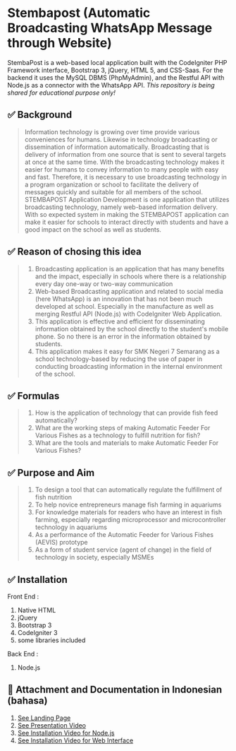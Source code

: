 # Stembapost (Automatic Broadcasting WhatsApp Message through Website) 
StembaPost is a web-based local application built with the CodeIgniter PHP Framework interface, Bootstrap 3, jQuery, HTML 5, and CSS-Saas. For the backend it uses the MySQL DBMS (PhpMyAdmin), and the Restful API with Node.js as a connector with the WhatsApp API. 
*This repository is being shared for educational purpose only!*

## :white_check_mark: Background
> Information technology is growing over time provide various conveniences for humans. Likewise in technology broadcasting or dissemination of information automatically. Broadcasting that is delivery of information from one source that is sent to several targets at once at the same time. With the broadcasting technology
makes it easier for humans to convey information to many people with easy and fast. Therefore, it is necessary to use broadcasting technology in a program organization or school to facilitate the delivery of messages quickly and suitable for all members of the school. STEMBAPOST Application Development is one application that utilizes broadcasting technology, namely web-based information delivery. With so expected system in making the STEMBAPOST application can make it easier for schools to interact directly with students and have a good impact on the school as well as students.

## :white_check_mark: Reason of chosing this idea
> 1. Broadcasting application is an application that has many benefits
and the impact, especially in schools where there is a relationship every day
one-way or two-way communication
> 2. Web-based Broadcasting application and related to social media
(here WhatsApp) is an innovation that has not been much
developed at school. Especially in the manufacture as well as merging
Restful API (Node.js) with CodeIgniter Web Application.
> 3. This application is effective and efficient for disseminating information
obtained by the school directly to the student's mobile phone. So no
there is an error in the information obtained by students.
> 4. This application makes it easy for SMK Negeri 7 Semarang as a school
technology-based by reducing the use of paper in conducting
broadcasting information in the internal environment of the school.

## :white_check_mark: Formulas 
> 1. How is the application of technology that can provide fish feed automatically?
> 2. What are the working steps of making Automatic Feeder For Various Fishes as a technology to fulfill nutrition for fish?
> 3. What are the tools and materials to make Automatic Feeder For Various Fishes?

## :white_check_mark: Purpose and Aim
> 1. To design a tool that can automatically regulate the fulfillment of fish nutrition
> 2. To help novice entrepreneurs manage fish farming in aquariums
> 3. For knowledge materials for readers who have an interest in fish farming, especially regarding microprocessor and microcontroller technology in aquariums
> 4. As a performance of the Automatic Feeder for Various Fishes (AEVIS) prototype
> 5. As a form of student service (agent of change) in the field of technology in society, especially MSMEs

## :white_check_mark: Installation 
Front End :
1. Native HTML
2. jQuery
3. Bootstrap 3
4. CodeIgniter 3
5. some libraries included

Back End :
1. Node.js

## :link: Attachment and Documentation in Indonesian (bahasa) 
1. [See Landing Page](https://stembapost.github.io/)
2. [See Presentation Video](https://www.youtube.com/watch?v=RIVc1jdavX8)
3. [See Installation Video for Node.js](https://www.youtube.com/watch?v=ERZyumko6vU)
4. [See Installation Video for Web Interface](https://www.youtube.com/watch?v=-pAh073maiA)
